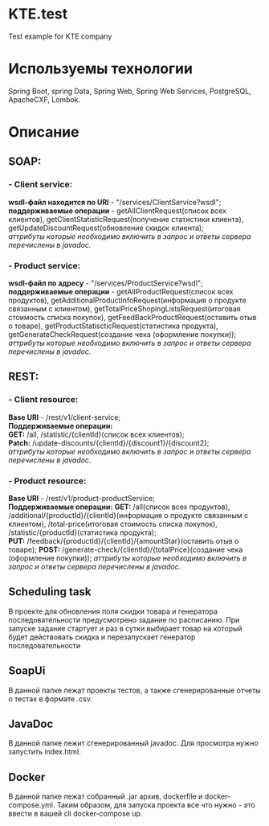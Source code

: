# KTE.test
Test example for KTE company
# Используемы технологии
Spring Boot, spring Data, Spring Web, Spring Web Services, PostgreSQL, ApacheCXF, Lombok.
# Описание
## SOAP:
###  - Client service: 
**wsdl-файл находится по URI** - "/services/ClientService?wsdl";    
**поддерживаемые операции** - getAllClientRequest(список всех клиентов), getClientStatisticRequest(получение статистики клиента),
getUpdateDiscountRequest(обновление скидок клиента);    
*аттрибуты которые необходимо включить в запрос и ответы сервера перечислены в javadoc.*
###  - Product service: 
**wsdl-файл по адресу** - "/services/ProductService?wsdl";    
**поддерживаемые операции** - getAllProductRequest(список всех продуктов), getAdditionalProductInfoRequest(информация о продукте связанным с клиентом),
getTotalPriceShopingListsRequest(итоговая стоимость списка покупок), getFeedBackProductRequest(оставить отыв о товаре),
getProductStatiscticRequest(статистика продукта), getGenerateCheckRequest(создание чека (оформление покупки));
*аттрибуты которые необходимо включить в запрос и ответы сервера перечислены в javadoc.*
## REST:
###  - Client resource:
**Base URI** - /rest/v1/client-service;   
**Поддерживаемые операции:**    
 **GET:** /all, /statistic/{clientId}(список всех клиентов);    
 **Patch:** /update-discounts/{clientId}/{discount1}/{discount2};   
 *аттрибуты которые необходимо включить в запрос и ответы сервера перечислены в javadoc.*
### - Product resource:
**Base URI** - /rest/v1/product-productService;   
**Поддерживаемые операции:**
**GET:** /all(список всех продуктов), /additional/{productId}/{clientId}(информация о продукте связанным с клиентом),
/total-price(итоговая стоимость списка покупок), /statistic/{productId}(статистика продукта);   
**PUT:** /feedback/{productId}/{clientId}/{amountStar}(оставить отыв о товаре);
**POST:** /generate-check/{clientId}/{totalPrice}(создание чека (оформление покупки));
*аттрибуты которые необходимо включить в запрос и ответы сервера перечислены в javadoc.*
## Scheduling task
В проекте для обновления поля скидки товара и генератора последовательности предусмотрено задание по расписанию. При запуске задание стартует и раз в сутки выбирает товар на который будет действовать скидка и перезапускает генератор последовательности
## SoapUi
В данной папке лежат проекты тестов, а также сгенерированные отчеты о тестах в формате .csv.
## JavaDoc
В данной папке лежит сгенерированный javadoc. Для просмотра нужно запустить index.html.
## Docker
В данной папке лежат собранный .jar архив, dockerfile и docker-compose.yml. Таким образом, для запуска проекта все что нужно - это ввести в вашей cli docker-compose up.
